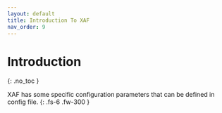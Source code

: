 ```yaml
---
layout: default
title: Introduction To XAF
nav_order: 9
---
```


# Introduction
{: .no_toc }


XAF has some specific configuration parameters that can be defined in config file.
{: .fs-6 .fw-300 }



